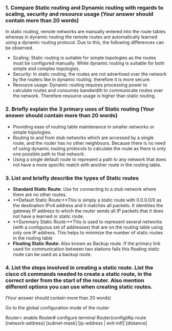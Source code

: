 ### 1. Compare Static routing and Dynamic routing with regards to scaling, security and resource usage (Your answer should contain more than 20 words)

In static routing, remote networks are manually entered into the route tables whereas in dynamic routing the remote routes are automatically learned using a dynamic routing protocol. Due to this, the following differences can be observed.

- Scaling: Static routing is suitable for simple topologies as the routes must be configured manually. While dynamic routing is suitable for both simple and complex topologies.
- Security: In static routing, the routes are not advertised over the network by the routers like in dynamic routing. therefore it is more secure.
- Resource usage:  Dynamic routing requires processing power to calculate routes and consumes bandwidth to communicate routes over the network. Therefore resource usage is higher than static routing.

### 2. Briefly explain the 3 primary uses of Static routing (Your answer should contain more than 20 words)

- Providing ease of routing table maintenance in smaller networks or simple topologies.
- Routing to and from stub networks which are accessed by a single route, and the router has no other neighbours. Because there is no need of using dynamic routing protocols to calculate the route as there is only one possible path to that network.
- Using a single default route to represent a path to any network that does not have a more specific match with another route in the routing table.

### 3. List and briefly describe the types of Static routes

- **Standard Static Route:** Use for connecting to a stub network where there are no other routes.
-  **Default Static Route:**This is simply a static route with 0.0.0.0/0 as the destination IPv4 address and it matches all packets. It identities the gateway IP address to which the router sends all IP packets that it does not have a learned or static route.
-  **Summary Static Route:**This is used to represent several networks (with a contiguous set of addresses) that are on the routing table using only one IP address. This helps to minimize the number of static routes in the routing table
-  **Floating Static Route:** Also known as Backup route.  If the primary link used for communication between two stations fails this floating static route can be used as a backup route.

### 4. List the steps involved in creating a static route. List the cisco cli commands needed to create a static route, in the correct order from the start of the router. Also mention different options you can use when creating static routes.
(Your answer should contain more than 20 words)

Go to  the global configuration mode of the router

Router> enable
Router# configure terminal
Router(config)#ip route [network-address] [subnet-mask] [ip-address | exit-intf] [distance]
